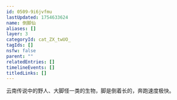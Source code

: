 ```yaml
---
id: 0509-9i6jvfmu
lastUpdated: 1754633624
name: 倒脚仙
aliases: []
layer: 3
categoryId: cat_ZX_twUO_
tagIds: []
nsfw: false
parent: ""
relatedEntries: []
timelineEvents: []
titledLinks: []
---
```


云南传说中的野人、大脚怪一类的生物，脚是倒着长的，奔跑速度极快。